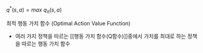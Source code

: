 $q^*(s,a) = max \ q_\pi(s,a)$

최적 행동 가치 함수 (Optimal Action Value Function)
- 여러 가지 정책을 따르는 [[행동 가치 함수(Q함수)]]중에서 가치를 최대로 하는 정책을 따르는 행동 가치 함수

